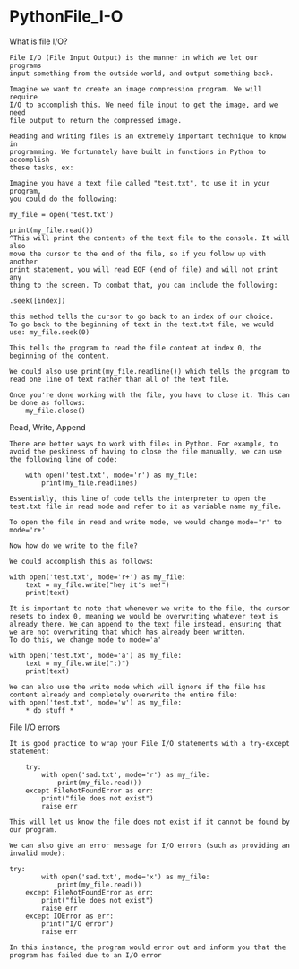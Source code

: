 # PythonFile_I-O
 
What is file I/O?

    File I/O (File Input Output) is the manner in which we let our programs
    input something from the outside world, and output something back.
    
    Imagine we want to create an image compression program. We will require 
    I/O to accomplish this. We need file input to get the image, and we need
    file output to return the compressed image.
    
    Reading and writing files is an extremely important technique to know in
    programming. We fortunately have built in functions in Python to accomplish
    these tasks, ex:
    
    Imagine you have a text file called "test.txt", to use it in your program,
    you could do the following:
    
    my_file = open('test.txt')
    
    print(my_file.read())
    ^This will print the contents of the text file to the console. It will also
    move the cursor to the end of the file, so if you follow up with another
    print statement, you will read EOF (end of file) and will not print any
    thing to the screen. To combat that, you can include the following:
    
    .seek([index])
    
    this method tells the cursor to go back to an index of our choice.
    To go back to the beginning of text in the text.txt file, we would 
    use: my_file.seek(0)
    
    This tells the program to read the file content at index 0, the beginning of the content.
    
    We could also use print(my_file.readline()) which tells the program to read one line of text rather than all of the text file.
    
    Once you're done working with the file, you have to close it. This can be done as follows:
        my_file.close()
        
Read, Write, Append

    There are better ways to work with files in Python. For example, to avoid the peskiness of having to close the file manually, we can use
    the following line of code:
        
        with open('test.txt', mode='r') as my_file:
            print(my_file.readlines)
            
    Essentially, this line of code tells the interpreter to open the test.txt file in read mode and refer to it as variable name my_file.
    
    To open the file in read and write mode, we would change mode='r' to mode='r+'
    
    Now how do we write to the file?
    
    We could accomplish this as follows: 
    
    with open('test.txt', mode='r+') as my_file:
        text = my_file.write("hey it's me!")
        print(text)
        
    It is important to note that whenever we write to the file, the cursor resets to index 0, meaning we would be overwriting whatever text is 
    already there. We can append to the text file instead, ensuring that we are not overwriting that which has already been written.
    To do this, we change mode to mode='a'
    
    with open('test.txt', mode='a') as my_file:
        text = my_file.write(":)")
        print(text)
        
    We can also use the write mode which will ignore if the file has content already and completely overwrite the entire file:
    with open('test.txt', mode='w') as my_file:
        * do stuff *
        
File I/O errors
    
    It is good practice to wrap your File I/O statements with a try-except statement:
    
        try:
            with open('sad.txt', mode='r') as my_file:
                print(my_file.read())
        except FileNotFoundError as err:
            print("file does not exist")
            raise err
     
    This will let us know the file does not exist if it cannot be found by our program.
    
    We can also give an error message for I/O errors (such as providing an invalid mode):
    
    try:
            with open('sad.txt', mode='x') as my_file:
                print(my_file.read())
        except FileNotFoundError as err:
            print("file does not exist")
            raise err
        except IOError as err:
            print("I/O error")
            raise err
     
    In this instance, the program would error out and inform you that the program has failed due to an I/O error
